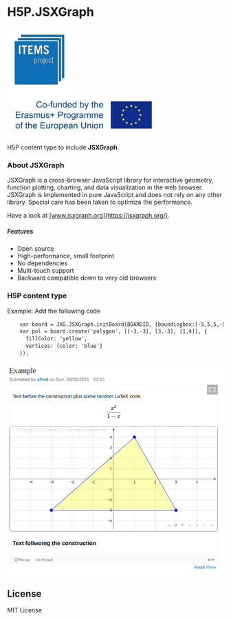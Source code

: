 # H5P.JSXGraph
[![ITEMS](img/items_logo_blue.png)](https://itemspro.eu)
[![Cofunded by the Erasmus+ programme of the European union](img/eu_flag_co_funded_pos_rgb_left_small.jpg)](https://ec.europa.eu/programmes/erasmus-plus/)

H5P content type to include **JSXGraph**.

### About JSXGraph

JSXGraph is a cross-browser JavaScript library for interactive geometry, function plotting, charting, and data visualization in the web browser.
JSXGraph is implemented in pure JavaScript and does not rely on any other library. Special care has been taken to optimize the performance.

Have a look at [www.jsxgraph.org](https://jsxgraph.org/).

##### Features
- Open source
- High-performance, small footprint
- No dependencies
- Multi-touch support
- Backward compatible down to very old browsers

### H5P content type

   Example: Add the following code

   ```html
       var board = JXG.JSXGraph.initBoard(BOARDID, {boundingbox:[-5,5,5,-5], axis:true});
       var pol = board.create('polygon', [[-3,-3], [3,-3], [1,4]], {
         fillColor: 'yellow',
         vertices: {color: 'blue'}
       });
   ```

   ![screenshot](img/screenshot.png)

## License

MIT License

